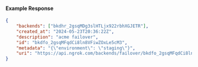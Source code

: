 <!-- Code generated for API Clients. DO NOT EDIT. -->

#### Example Response

```json
{
	"backends": ["bkdhr_2gsqMDg3slHTLjx922rbhXGJETR"],
	"created_at": "2024-05-23T20:36:22Z",
	"description": "acme failover",
	"id": "bkdfo_2gsqMFqdCi8ln8VFiwZOxLe5cM3",
	"metadata": "{\"environment\": \"staging\"}",
	"uri": "https://api.ngrok.com/backends/failover/bkdfo_2gsqMFqdCi8ln8VFiwZOxLe5cM3"
}
```
